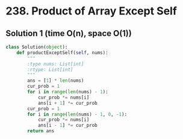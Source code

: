 # 238. Product of Array Except Self

## Solution 1 (time O(n), space O(1))

```python
class Solution(object):
    def productExceptSelf(self, nums):
        """
        :type nums: List[int]
        :rtype: List[int]
        """
        ans = [1] * len(nums)
        cur_prob = 1
        for i in range(len(nums) - 1):
            cur_prob *= nums[i]
            ans[i + 1] *= cur_prob
        cur_prob = 1
        for i in range(len(nums) - 1, 0, -1):
            cur_prob *= nums[i]
            ans[i - 1] *= cur_prob
        return ans
```
